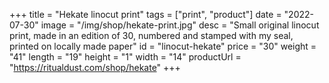 +++
title = "Hekate linocut print"
tags = ["print", "product"]
date = "2022-07-30"
image = "/img/shop/hekate-print.jpg"
desc = "Small original linocut print, made in an edition of 30, numbered and stamped with my seal, printed on locally made paper"
id = "linocut-hekate"
price = "30"
weight = "41"
length = "19"
height = "1"
width = "14"
productUrl = "https://ritualdust.com/shop/hekate"
+++
